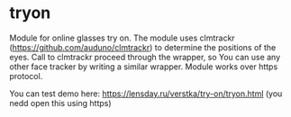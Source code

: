 # tryon
Module for online glasses try on.
The module uses clmtrackr (https://github.com/auduno/clmtrackr) to determine the positions of the eyes. Call to clmtrackr proceed through the wrapper, so You can use any other face tracker by writing a similar wrapper. Module works over https protocol.

You can test demo here: https://lensday.ru/verstka/try-on/tryon.html (you nedd open this using https)
